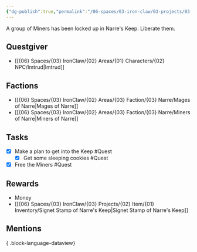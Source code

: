 ```yaml
---
{"dg-publish":true,"permalink":"/06-spaces/03-iron-claw/03-projects/03-quest/02-completed/free-the-miners/","title":"Free the Miners"}
---
```



A group of Miners has been locked up in Narre's Keep. Liberate them.

## Questgiver

- [[{06} Spaces/{03} IronClaw/{02} Areas/{01} Characters/{02} NPC/Imtrud\|Imtrud]]

## Factions

- [[{06} Spaces/{03} IronClaw/{02} Areas/{03} Faction/{03} Narre/Mages of Narre\|Mages of Narre]]
- [[{06} Spaces/{03} IronClaw/{02} Areas/{03} Faction/{03} Narre/Miners of Narre\|Miners of Narre]]

## Tasks

- [x] Make a plan to get into the Keep #Quest
	- [x] Get some sleeping cookies #Quest
- [x] Free the Miners #Quest

## Rewards

- Money
- [[{06} Spaces/{03} IronClaw/{03} Projects/{02} Item/{01} Inventory/Signet Stamp of Narre's Keep\|Signet Stamp of Narre's Keep]]

## Mentions


{ .block-language-dataview}
